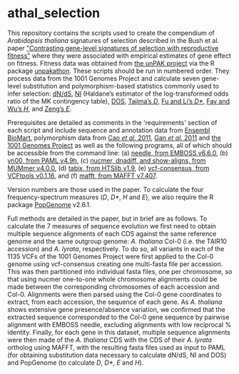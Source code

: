 # athal_selection

This repository contains the scripts used to create the compendium of _Arabidopsis thaliana_ signatures of selection described in the Bush et al. paper ["Contrasting gene-level signatures of selection with reproductive fitness"](https://pubmed.ncbi.nlm.nih.gov/34918851/) where they were associated with empirical estimates of gene effect on fitness.
Fitness data was obtained from [the unPAK project](https://arabidopsisunpak.org/) via the R package [unpakathon](https://github.com/stranda/unpakathon/).
These scripts should be run in numbered order. They process data from the 1001 Genomes Project and calculate seven gene-level substitution and polymorphism-based statistics commonly used to infer selection: [dN/dS](https://doi.org/10.1093/molbev/msm088), [NI](https://pubmed.ncbi.nlm.nih.gov/13314400/) (Haldane’s estimator of the log-transformed odds ratio of the MK contingency table), [DOS](https://pubmed.ncbi.nlm.nih.gov/20837603/), [Tajima’s _D_](https://pubmed.ncbi.nlm.nih.gov/2513255/), [Fu and Li’s _D*_](https://pubmed.ncbi.nlm.nih.gov/8454210/), [Fay and Wu’s _H_](https://pubmed.ncbi.nlm.nih.gov/10880498/), and [Zeng’s _E_](https://pubmed.ncbi.nlm.nih.gov/16951063/).

Prerequisites are detailed as comments in the 'requirements' section of each script and include sequence and annotation data from [Ensembl BioMart](https://plants.ensembl.org/biomart/martview), polymorphism data from [Cao _et al._ 2011](https://www.nature.com/articles/ng.911), [Gan _et al._ 2011](https://www.nature.com/articles/nature10414) and [the 1001 Genomes Project](https://1001genomes.org/data/GMI-MPI/releases/v3.1/intersection_snp_short_indel_vcf_with_quality_reference/) as well as the following programs, all of which should be accessible from the command line:
(a) [needle, from EMBOSS v6.6.0](http://emboss.sourceforge.net/download/),
(b) [yn00, from PAML v4.9h](http://abacus.gene.ucl.ac.uk/software/),
(c) [nucmer, dnadiff, and show-aligns, from MUMmer v4.0.0](https://github.com/mummer4/mummer),
(d) [tabix, from HTSlib v1.9](http://www.htslib.org/download/),
(e) [vcf-consensus, from VCFtools v0.1.16](https://vcftools.github.io/index.html), and
(f) [mafft, from MAFFT v7.407](https://mafft.cbrc.jp/alignment/software/).

Version numbers are those used in the paper. To calculate the four frequency-spectrum measures (_D_, _D*_, _H_ and _E_), we also require the R package [PopGenome](https://www.ncbi.nlm.nih.gov/pmc/articles/PMC4069620/) v2.6.1.

Full methods are detailed in the paper, but in brief are as follows. To calculate the 7 measures of sequence evolution we first need to obtain multiple sequence alignments of each CDS against the same reference genome and the same outgroup genome: _A. thaliana_ Col-0 (i.e. the TAIR10 accession) and _A. lyrata_, respectively.
To do so, all variants in each of the 1135 VCFs of the 1001 Genomes Project were first applied to the Col-0 genome using vcf-consensus creating one multi-fasta file per accession. This was then partitioned into individual fasta files, one per chromosome, so that using nucmer one-to-one whole chromosome alignments could be made between the corresponding chromosomes of each accession and Col-0. Alignments were then parsed using the Col-0 gene coordinates to extract, from each accession, the sequence of each gene. As _A. thaliana_ shows extensive gene presence/absence variation, we confirmed that the extracted sequence corresponded to the Col-0 gene sequence by pairwise alignment with EMBOSS needle, excluding alignments with low reciprocal % identity. Finally, for each gene in this dataset, multiple sequence alignments were then made of the _A. thaliana_ CDS with the CDS of their _A. lyrata_ ortholog using MAFFT, with the resulting fasta files used as input to PAML (for obtaining substitution data necessary to calculate dN/dS, NI and DOS) and PopGenome (to calculate _D_, _D*_, _E_ and _H_).

